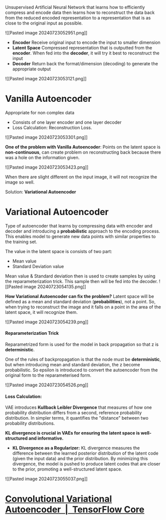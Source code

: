 Unsupervised Artificial Neural Network that learns how to efficiently compress and encode data then learns how to reconstruct the data back from the reduced encoded representation to a representation that is as close to the original input as possible.

![[Pasted image 20240723052951.png]]
- **Encoder**
  Receive original input to encode the input to smaller dimension
- **Latent Space**
  Compressed representation that is outputted from the **encoder**. When fed into the **decoder**, it will try it best to reconstruct the input
- **Decoder**
  Return back the format/dimension (decoding) to generate the appropriate output

![[Pasted image 20240723053121.png]]


# Vanilla Autoencoder
Appropriate for non complex data
- Consists of one layer encoder and one layer decoder 
- Loss Calculation: Reconstruction Loss.

![[Pasted image 20240723053301.png]]

**One of the problem with Vanilla Autoencoder**:
Points on the latent space is **non-continuous**, can create problem on reconstructing back because there was a hole on the information given.

![[Pasted image 20240723053423.png]]

When there are slight different on the input image, it will not recognize the image so well.

Solution: **Variational Autoencoder**

# Variational Autoencoder
Type of autoencoder that learns by compressing data with encoder and decoder and introducing a **probabilistic** approach to the encoding process. This enables model to generate new data points with similar properties to the training set.

The value in the latent space is consists of two part:
- Mean value
- Standard Deviation value

Mean value & Standard deviation then is used to create samples by using the reparameterization trick. This sample then will be fed into the decoder.
![[Pasted image 20240723054135.png]]

**How Variational Autoencoder can fix the problem?**
Latent space will be defined as a mean and standard deviation (**probabilities**), not a point. So, when trying to reconstruct the image and it falls on a point in the area of the latent space, it will recognize them.

![[Pasted image 20240723054239.png]]


#### Reparameterization Trick
Reparametrized form is used for the model in back propagation so that z is **deterministic**. 

One of the rules of backpropagation is that the node must be **deterministic**, but when introducing mean and standard deviation, the z become probabilistic. So epsilon is introduced to convert the autoencoder from the original form to the reparameterised form.

![[Pasted image 20240723054526.png]]


#### Loss Calculation:
VAE introduces **Kullback Leibler Divergence** that measures of how one probability distribution differs from a second, reference probability distribution. In simpler terms, it quantifies the "distance" between two probability distributions.

**KL divergence is crucial in VAEs for ensuring the latent space is well-structured and informative.**

- **KL Divergence as a Regularizer:** 
  KL divergence measures the difference between the learned posterior distribution of the latent code (given the input data) and the prior distribution. By minimizing this divergence, the model is pushed to produce latent codes that are closer to the prior, promoting a well-structured latent space.

![[Pasted image 20240723055037.png]]
# [Convolutional Variational Autoencoder  |  TensorFlow Core](https://www.tensorflow.org/tutorials/generative/cvae)
